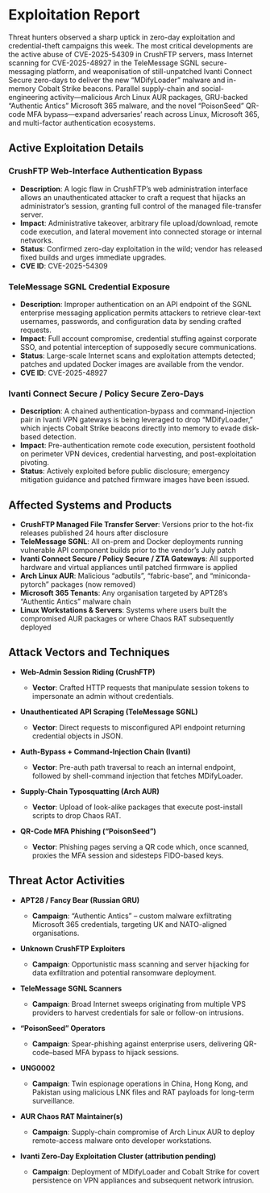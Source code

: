 # Exploitation Report

Threat hunters observed a sharp uptick in zero-day exploitation and credential-theft campaigns this week. The most critical developments are the active abuse of CVE-2025-54309 in CrushFTP servers, mass Internet scanning for CVE-2025-48927 in the TeleMessage SGNL secure-messaging platform, and weaponisation of still-unpatched Ivanti Connect Secure zero-days to deliver the new “MDifyLoader” malware and in-memory Cobalt Strike beacons. Parallel supply-chain and social-engineering activity—malicious Arch Linux AUR packages, GRU-backed “Authentic Antics” Microsoft 365 malware, and the novel “PoisonSeed” QR-code MFA bypass—expand adversaries’ reach across Linux, Microsoft 365, and multi-factor authentication ecosystems.

## Active Exploitation Details

### CrushFTP Web-Interface Authentication Bypass  
- **Description**: A logic flaw in CrushFTP’s web administration interface allows an unauthenticated attacker to craft a request that hijacks an administrator’s session, granting full control of the managed file-transfer server.  
- **Impact**: Administrative takeover, arbitrary file upload/download, remote code execution, and lateral movement into connected storage or internal networks.  
- **Status**: Confirmed zero-day exploitation in the wild; vendor has released fixed builds and urges immediate upgrades.  
- **CVE ID**: CVE-2025-54309  

### TeleMessage SGNL Credential Exposure  
- **Description**: Improper authentication on an API endpoint of the SGNL enterprise messaging application permits attackers to retrieve clear-text usernames, passwords, and configuration data by sending crafted requests.  
- **Impact**: Full account compromise, credential stuffing against corporate SSO, and potential interception of supposedly secure communications.  
- **Status**: Large-scale Internet scans and exploitation attempts detected; patches and updated Docker images are available from the vendor.  
- **CVE ID**: CVE-2025-48927  

### Ivanti Connect Secure / Policy Secure Zero-Days  
- **Description**: A chained authentication-bypass and command-injection pair in Ivanti VPN gateways is being leveraged to drop “MDifyLoader,” which injects Cobalt Strike beacons directly into memory to evade disk-based detection.  
- **Impact**: Pre-authentication remote code execution, persistent foothold on perimeter VPN devices, credential harvesting, and post-exploitation pivoting.  
- **Status**: Actively exploited before public disclosure; emergency mitigation guidance and patched firmware images have been issued.  

## Affected Systems and Products

- **CrushFTP Managed File Transfer Server**: Versions prior to the hot-fix releases published 24 hours after disclosure  
- **TeleMessage SGNL**: All on-prem and Docker deployments running vulnerable API component builds prior to the vendor’s July patch  
- **Ivanti Connect Secure / Policy Secure / ZTA Gateways**: All supported hardware and virtual appliances until patched firmware is applied  
- **Arch Linux AUR**: Malicious “adbutils”, “fabric-base”, and “miniconda-pytorch” packages (now removed)  
- **Microsoft 365 Tenants**: Any organisation targeted by APT28’s “Authentic Antics” malware chain  
- **Linux Workstations & Servers**: Systems where users built the compromised AUR packages or where Chaos RAT subsequently deployed  

## Attack Vectors and Techniques

- **Web-Admin Session Riding (CrushFTP)**  
  - **Vector**: Crafted HTTP requests that manipulate session tokens to impersonate an admin without credentials.  

- **Unauthenticated API Scraping (TeleMessage SGNL)**  
  - **Vector**: Direct requests to misconfigured API endpoint returning credential objects in JSON.  

- **Auth-Bypass + Command-Injection Chain (Ivanti)**  
  - **Vector**: Pre-auth path traversal to reach an internal endpoint, followed by shell-command injection that fetches MDifyLoader.  

- **Supply-Chain Typosquatting (Arch AUR)**  
  - **Vector**: Upload of look-alike packages that execute post-install scripts to drop Chaos RAT.  

- **QR-Code MFA Phishing (“PoisonSeed”)**  
  - **Vector**: Phishing pages serving a QR code which, once scanned, proxies the MFA session and sidesteps FIDO-based keys.  

## Threat Actor Activities

- **APT28 / Fancy Bear (Russian GRU)**  
  - **Campaign**: “Authentic Antics” – custom malware exfiltrating Microsoft 365 credentials, targeting UK and NATO-aligned organisations.  

- **Unknown CrushFTP Exploiters**  
  - **Campaign**: Opportunistic mass scanning and server hijacking for data exfiltration and potential ransomware deployment.  

- **TeleMessage SGNL Scanners**  
  - **Campaign**: Broad Internet sweeps originating from multiple VPS providers to harvest credentials for sale or follow-on intrusions.  

- **“PoisonSeed” Operators**  
  - **Campaign**: Spear-phishing against enterprise users, delivering QR-code–based MFA bypass to hijack sessions.  

- **UNG0002**  
  - **Campaign**: Twin espionage operations in China, Hong Kong, and Pakistan using malicious LNK files and RAT payloads for long-term surveillance.  

- **AUR Chaos RAT Maintainer(s)**  
  - **Campaign**: Supply-chain compromise of Arch Linux AUR to deploy remote-access malware onto developer workstations.  

- **Ivanti Zero-Day Exploitation Cluster (attribution pending)**  
  - **Campaign**: Deployment of MDifyLoader and Cobalt Strike for covert persistence on VPN appliances and subsequent network intrusion.